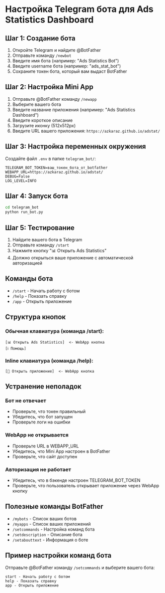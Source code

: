 # Настройка Telegram бота для Ads Statistics Dashboard

## Шаг 1: Создание бота

1. Откройте Telegram и найдите @BotFather
2. Отправьте команду `/newbot`
3. Введите имя бота (например: "Ads Statistics Bot")
4. Введите username бота (например: "ads_stat_bot")
5. Сохраните токен бота, который вам выдаст BotFather

## Шаг 2: Настройка Mini App

1. Отправьте @BotFather команду `/newapp`
2. Выберите вашего бота
3. Введите название приложения (например: "Ads Statistics Dashboard")
4. Введите короткое описание
5. Загрузите иконку (512x512px)
6. Введите URL вашего приложения: `https://azkaraz.github.io/adstat/`

## Шаг 3: Настройка переменных окружения

Создайте файл `.env` в папке `telegram_bot/`:

```env
TELEGRAM_BOT_TOKEN=ваш_токен_бота_от_botfather
WEBAPP_URL=https://azkaraz.github.io/adstat/
DEBUG=False
LOG_LEVEL=INFO
```

## Шаг 4: Запуск бота

```bash
cd telegram_bot
python run_bot.py
```

## Шаг 5: Тестирование

1. Найдите вашего бота в Telegram
2. Отправьте команду `/start`
3. Нажмите кнопку "📊 Открыть Ads Statistics"
4. Должно открыться ваше приложение с автоматической авторизацией

## Команды бота

- `/start` - Начать работу с ботом
- `/help` - Показать справку  
- `/app` - Открыть приложение

## Структура кнопок

### Обычная клавиатура (команда /start):
```
[📊 Открыть Ads Statistics]  <- WebApp кнопка
[ℹ️ Помощь]
```

### Inline клавиатура (команда /help):
```
[🚀 Открыть приложение]  <- WebApp кнопка
```

## Устранение неполадок

### Бот не отвечает
- Проверьте, что токен правильный
- Убедитесь, что бот запущен
- Проверьте логи на ошибки

### WebApp не открывается
- Проверьте URL в WEBAPP_URL
- Убедитесь, что Mini App настроен в BotFather
- Проверьте, что сайт доступен

### Авторизация не работает
- Убедитесь, что в бэкенде настроен TELEGRAM_BOT_TOKEN
- Проверьте, что пользователь открывает приложение через WebApp кнопку

## Полезные команды BotFather

- `/mybots` - Список ваших ботов
- `/myapps` - Список ваших приложений
- `/setcommands` - Настройка команд бота
- `/setdescription` - Описание бота
- `/setabouttext` - Информация о боте

## Пример настройки команд бота

Отправьте @BotFather команду `/setcommands` и выберите вашего бота:

```
start - Начать работу с ботом
help - Показать справку
app - Открыть приложение
``` 